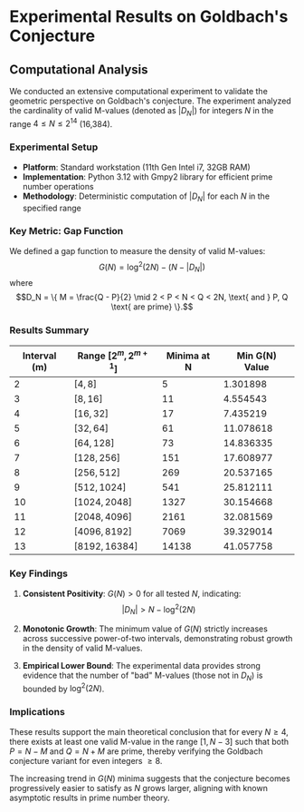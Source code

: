 # Experimental Results on Goldbach's Conjecture

## Computational Analysis

We conducted an extensive computational experiment to validate the geometric perspective on Goldbach's conjecture. The experiment analyzed the cardinality of valid M-values (denoted as $|D_N|$) for integers $N$ in the range $4 \leq N \leq 2^{14}$ (16,384).

### Experimental Setup
- **Platform**: Standard workstation (11th Gen Intel i7, 32GB RAM)
- **Implementation**: Python 3.12 with Gmpy2 library for efficient prime number operations
- **Methodology**: Deterministic computation of $|D_N|$ for each $N$ in the specified range

### Key Metric: Gap Function
We defined a gap function to measure the density of valid M-values:
$$G(N) = \log^{2}(2N) - (N - |D_N|)$$
where
$$D_N = \{ M = \frac{Q - P}{2} \mid 2 < P < N < Q < 2N, \text{ and } P, Q \text{ are prime} \}.$$

### Results Summary

| Interval (m) | Range $[2^m, 2^{m+1}]$ | Minima at N | Min G(N) Value |
|--------------|------------------------|-------------|----------------|
| 2 | $[4, 8]$ | 5 | 1.301898 |
| 3 | $[8, 16]$ | 11 | 4.554543 |
| 4 | $[16, 32]$ | 17 | 7.435219 |
| 5 | $[32, 64]$ | 61 | 11.078618 |
| 6 | $[64, 128]$ | 73 | 14.836335 |
| 7 | $[128, 256]$ | 151 | 17.608977 |
| 8 | $[256, 512]$ | 269 | 20.537165 |
| 9 | $[512, 1024]$ | 541 | 25.812111 |
| 10 | $[1024, 2048]$ | 1327 | 30.154668 |
| 11 | $[2048, 4096]$ | 2161 | 32.081569 |
| 12 | $[4096, 8192]$ | 7069 | 39.329014 |
| 13 | $[8192, 16384]$ | 14138 | 41.057758 |

### Key Findings

1. **Consistent Positivity**: $G(N) > 0$ for all tested $N$, indicating:
   $$|D_N| > N - \log^{2}(2N)$$

2. **Monotonic Growth**: The minimum value of $G(N)$ strictly increases across successive power-of-two intervals, demonstrating robust growth in the density of valid M-values.

3. **Empirical Lower Bound**: The experimental data provides strong evidence that the number of "bad" M-values (those not in $D_N$) is bounded by $\log^{2}(2N)$.

### Implications

These results support the main theoretical conclusion that for every $N \geq 4$, there exists at least one valid M-value in the range $[1, N-3]$ such that both $P = N - M$ and $Q = N + M$ are prime, thereby verifying the Goldbach conjecture variant for even integers $\geq 8$.

The increasing trend in $G(N)$ minima suggests that the conjecture becomes progressively easier to satisfy as $N$ grows larger, aligning with known asymptotic results in prime number theory.
